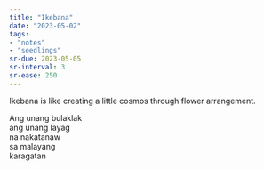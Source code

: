 ```yaml
---
title: "Ikebana"
date: "2023-05-02"
tags:
- "notes"
- "seedlings"
sr-due: 2023-05-05
sr-interval: 3
sr-ease: 250
---
```


Ikebana is like creating a little cosmos through flower arrangement.

Ang unang bulaklak  
ang unang layag  
na nakatanaw  
sa malayang  
karagatan  
